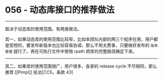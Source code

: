 # 056 - 动态库接口的推荐做法

---

取决于动态库的使用范围，有两类做法。

其一，如果动态库的使用范围比较窄，比如本团队内部的两三个程序在用，用户都是受控的，要发布新版本也比较容易协调，那么不用太费事，只要做好发布的 `版本管理` 就行了。再在可执行文件中使用 rpath 把库的完整路径确定下来。

---

其二，如果库的使用范围很广，用户很多，各家的 release cycle 不尽相同，那么推荐 [[Pimpl]] 技法[CCS，条款 43] 

